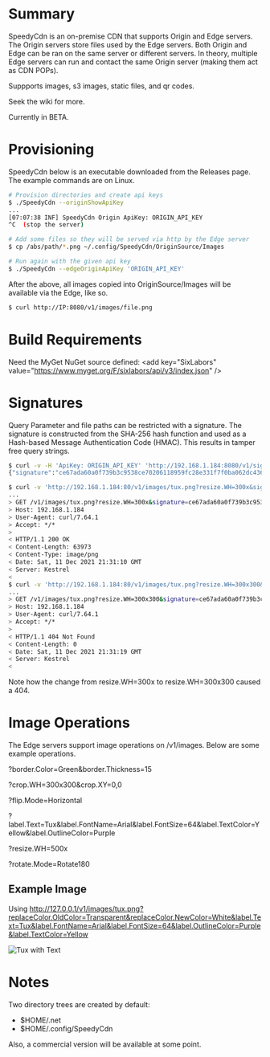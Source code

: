 # Summary

SpeedyCdn is an on-premise CDN that supports Origin and Edge servers. The Origin servers store files used by the Edge servers. Both Origin and Edge can be ran on the same server or different servers. In theory, multiple Edge servers can run and contact the same Origin server (making them act as CDN POPs).

Suppports images, s3 images, static files, and qr codes.

Seek the wiki for more.

Currently in BETA.

# Provisioning

SpeedyCdn below is an executable downloaded from the Releases page.  The example commands are on Linux.

```bash
# Provision directories and create api keys
$ ./SpeedyCdn --originShowApiKey
...
[07:07:38 INF] SpeedyCdn Origin ApiKey: ORIGIN_API_KEY
^C  (stop the server)

# Add some files so they will be served via http by the Edge server
$ cp /abs/path/*.png ~/.config/SpeedyCdn/OriginSource/Images

# Run again with the given api key
$ ./SpeedyCdn --edgeOriginApiKey 'ORIGIN_API_KEY'
```

After the above, all images copied into OriginSource/Images will be available via the Edge, like so.

```bash
$ curl http://IP:8080/v1/images/file.png
```

# Build Requirements

Need the MyGet NuGet source defined: &lt;add key="SixLabors" value="https://www.myget.org/F/sixlabors/api/v3/index.json" /&gt;

# Signatures

Query Parameter and file paths can be restricted with a signature.  The signature is constructed from the SHA-256 hash function and used as a Hash-based Message Authentication Code (HMAC).  This results in tamper free query strings.

```bash
$ curl -v -H 'ApiKey: ORIGIN_API_KEY' 'http://192.168.1.184:8080/v1/signature/create/tux.png?resize.WH=300x'
{"signature":"ce67ada60a0f739b3c9538ce70206118959fc28e331f7f0ba062dc436cdecf90"}

$ curl -v 'http://192.168.1.184:80/v1/images/tux.png?resize.WH=300x&signature=ce67ada60a0f739b3c9538ce70206118959fc28e331f7f0ba062dc436cdecf90' > /dev/null 
...
> GET /v1/images/tux.png?resize.WH=300x&signature=ce67ada60a0f739b3c9538ce70206118959fc28e331f7f0ba062dc436cdecf90 HTTP/1.1
> Host: 192.168.1.184
> User-Agent: curl/7.64.1
> Accept: */*
> 
< HTTP/1.1 200 OK
< Content-Length: 63973
< Content-Type: image/png
< Date: Sat, 11 Dec 2021 21:31:10 GMT
< Server: Kestrel
< 
$ curl -v 'http://192.168.1.184:80/v1/images/tux.png?resize.WH=300x300&signature=ce67ada60a0f739b3c9538ce70206118959fc28e331f7f0ba062dc436cdecf90' > /dev/null
...
> GET /v1/images/tux.png?resize.WH=300x300&signature=ce67ada60a0f739b3c9538ce70206118959fc28e331f7f0ba062dc436cdecf90 HTTP/1.1
> Host: 192.168.1.184
> User-Agent: curl/7.64.1
> Accept: */*
> 
< HTTP/1.1 404 Not Found
< Content-Length: 0
< Date: Sat, 11 Dec 2021 21:31:19 GMT
< Server: Kestrel
< 
```

Note how the change from resize.WH=300x to resize.WH=300x300 caused a 404. 

# Image Operations

The Edge servers support image operations on /v1/images.  Below are some example operations.

?border.Color=Green&border.Thickness=15

?crop.WH=300x300&crop.XY=0,0

?flip.Mode=Horizontal

?label.Text=Tux&label.FontName=Arial&label.FontSize=64&label.TextColor=Yellow&label.OutlineColor=Purple

?resize.WH=500x

?rotate.Mode=Rotate180

## Example Image

Using http://127.0.0.1/v1/images/tux.png?replaceColor.OldColor=Transparent&replaceColor.NewColor=White&label.Text=Tux&label.FontName=Arial&label.FontSize=64&label.OutlineColor=Purple&label.TextColor=Yellow

![Tux with Text](http://bmedley.org/tuxWithText.png)

# Notes

Two directory trees are created by default:

  - $HOME/.net
  - $HOME/.config/SpeedyCdn

Also, a commercial version will be available at some point.
